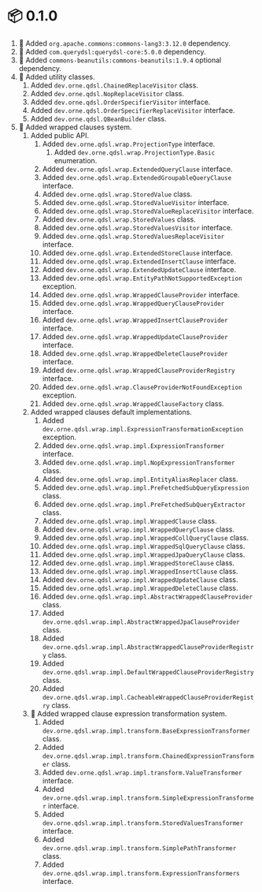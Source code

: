 # :package: 0.1.0

01. :wrench: Added `org.apache.commons:commons-lang3:3.12.0` dependency.
01. :wrench: Added `com.querydsl:querydsl-core:5.0.0` dependency.
01. :wrench: Added `commons-beanutils:commons-beanutils:1.9.4` optional dependency.
01. :gift: Added utility classes.
    01. Added `dev.orne.qdsl.ChainedReplaceVisitor` class.
    01. Added `dev.orne.qdsl.NopReplaceVisitor` class.
    01. Added `dev.orne.qdsl.OrderSpecifierVisitor` interface.
    01. Added `dev.orne.qdsl.OrderSpecifierReplaceVisitor` interface.
    01. Added `dev.orne.qdsl.QBeanBuilder` class.
01. :gift: Added wrapped clauses system.
    01. Added public API.
        01. Added `dev.orne.qdsl.wrap.ProjectionType` interface.
            01. Added `dev.orne.qdsl.wrap.ProjectionType.Basic` enumeration.
        01. Added `dev.orne.qdsl.wrap.ExtendedQueryClause` interface.
        01. Added `dev.orne.qdsl.wrap.ExtendedGroupableQueryClause` interface.
        01. Added `dev.orne.qdsl.wrap.StoredValue` class.
        01. Added `dev.orne.qdsl.wrap.StoredValueVisitor` interface.
        01. Added `dev.orne.qdsl.wrap.StoredValueReplaceVisitor` interface.
        01. Added `dev.orne.qdsl.wrap.StoredValues` class.
        01. Added `dev.orne.qdsl.wrap.StoredValuesVisitor` interface.
        01. Added `dev.orne.qdsl.wrap.StoredValuesReplaceVisitor` interface.
        01. Added `dev.orne.qdsl.wrap.ExtendedStoreClause` interface.
        01. Added `dev.orne.qdsl.wrap.ExtendedInsertClause` interface.
        01. Added `dev.orne.qdsl.wrap.ExtendedUpdateClause` interface.
        01. Added `dev.orne.qdsl.wrap.EntityPathNotSupportedException` exception.
        01. Added `dev.orne.qdsl.wrap.WrappedClauseProvider` interface.
        01. Added `dev.orne.qdsl.wrap.WrappedQueryClauseProvider` interface.
        01. Added `dev.orne.qdsl.wrap.WrappedInsertClauseProvider` interface.
        01. Added `dev.orne.qdsl.wrap.WrappedUpdateClauseProvider` interface.
        01. Added `dev.orne.qdsl.wrap.WrappedDeleteClauseProvider` interface.
        01. Added `dev.orne.qdsl.wrap.WrappedClauseProviderRegistry` interface.
        01. Added `dev.orne.qdsl.wrap.ClauseProviderNotFoundException` exception.
        01. Added `dev.orne.qdsl.wrap.WrappedClauseFactory` class.
    01. Added wrapped clauses default implementations.
        01. Added `dev.orne.qdsl.wrap.impl.ExpressionTransformationException` exception.
        01. Added `dev.orne.qdsl.wrap.impl.ExpressionTransformer` interface.
        01. Added `dev.orne.qdsl.wrap.impl.NopExpressionTransformer` class.
        01. Added `dev.orne.qdsl.wrap.impl.EntityAliasReplacer` class.
        01. Added `dev.orne.qdsl.wrap.impl.PreFetchedSubQueryExpression` class.
        01. Added `dev.orne.qdsl.wrap.impl.PreFetchedSubQueryExtractor` class.
        01. Added `dev.orne.qdsl.wrap.impl.WrappedClause` class.
        01. Added `dev.orne.qdsl.wrap.impl.WrappedQueryClause` class.
        01. Added `dev.orne.qdsl.wrap.impl.WrappedCollQueryClause` class.
        01. Added `dev.orne.qdsl.wrap.impl.WrappedSqlQueryClause` class.
        01. Added `dev.orne.qdsl.wrap.impl.WrappedJpaQueryClause` class.
        01. Added `dev.orne.qdsl.wrap.impl.WrappedStoreClause` class.
        01. Added `dev.orne.qdsl.wrap.impl.WrappedInsertClause` class.
        01. Added `dev.orne.qdsl.wrap.impl.WrappedUpdateClause` class.
        01. Added `dev.orne.qdsl.wrap.impl.WrappedDeleteClause` class.
        01. Added `dev.orne.qdsl.wrap.impl.AbstractWrappedClauseProvider` class.
        01. Added `dev.orne.qdsl.wrap.impl.AbstractWrappedJpaClauseProvider` class.
        01. Added `dev.orne.qdsl.wrap.impl.AbstractWrappedClauseProviderRegistry` class.
        01. Added `dev.orne.qdsl.wrap.impl.DefaultWrappedClauseProviderRegistry` class.
        01. Added `dev.orne.qdsl.wrap.impl.CacheableWrappedClauseProviderRegistry` class.
    01. :gift: Added wrapped clause expression transformation system.
        01. Added `dev.orne.qdsl.wrap.impl.transform.BaseExpressionTransformer` class.
        01. Added `dev.orne.qdsl.wrap.impl.transform.ChainedExpressionTransformer` class.
        01. Added `dev.orne.qdsl.wrap.impl.transform.ValueTransformer` interface.
        01. Added `dev.orne.qdsl.wrap.impl.transform.SimpleExpressionTransformer` interface.
        01. Added `dev.orne.qdsl.wrap.impl.transform.StoredValuesTransformer` interface.
        01. Added `dev.orne.qdsl.wrap.impl.transform.SimplePathTransformer` class.
        01. Added `dev.orne.qdsl.wrap.impl.transform.ExpressionTransformers` interface.
